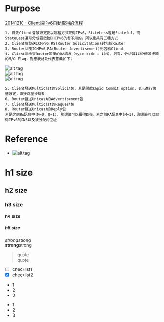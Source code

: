 # Purpose



[20141210 - Client端IPv6自動取得的流程](http://gienmin.blogspot.com/2014/12/20141210-clientipv6.html)
```  
1. 首先Client會被設定要以哪種方式取得IPv6，StateLess還是Stateful。而StateLess還可分成要啟動DHCPv6的和不用的。所以總共有三種方式
2. Client端發送ICMPv6 RS(Router Solicitation)封包給Router
3. Router回覆ICMPv6 RA(Router Advertisement)封包給Client
4. Client端檢查Router回覆的RA訊息（type code = 134），若有，分析其ICMP標頭裡頭的M/O Flag，對應表格及代表意義如下：
```  
![alt tag](http://3.bp.blogspot.com/-vHcSxA52dhw/VIfgmEOjDDI/AAAAAAAACco/QrP3inZnzT0/s1600/ipv6_process_01.png)  
![alt tag](http://3.bp.blogspot.com/-f-XfLjeauLk/VIfgtZlc0sI/AAAAAAAACcw/Vn9KGG39t30/s1600/ipv6_process_02.png)  
![alt tag](http://1.bp.blogspot.com/-Gjzuoa-MkfE/VIfg1vH3QNI/AAAAAAAACc4/O8tBP--nd60/s1600/ipv6_process_03.png)  
```  
5. Client發送Multicast的Solicit包，若是開啟Rapid Commit option，表示進行快速設定，直接跳至步驟8
6. Router發送Unicast的Advertisement包
7. Client發送Multicast的Request包
8. Router發送Unicast的Reply包
若是之前RA訊息中(M=0, O=1)，那這邊可以獲得DNS。若之前RA訊息中(M=1)，那這邊可以取得IPv6的DNS以及被分配的位址
```  

# Reference


* []()
![alt tag]()

# h1 size

## h2 size

### h3 size

#### h4 size

##### h5 size

*strong*strong  
**strong**strong  

> quote  
> quote

- [ ] checklist1
- [x] checklist2

* 1
* 2
* 3

- 1
- 2
- 3
